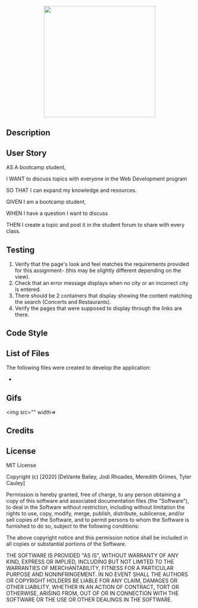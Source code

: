 <p align=center>
<img src="images/FullSquareLogo.png" width=300>
</p>

## Description

## User Story

AS A bootcamp student,

I WANT to discuss topics with everyone in the Web Development program

SO THAT I can expand my knowledge and resources.

GIVEN I am a bootcamp student,

WHEN I have a question I want to discuss

THEN I create a topic and post it in the student forum to share with every class.

## Testing

1. Verify that the page's look and feel matches the requirements provided for this assignment- (this may be slightly different depending on the view).
2. Check that an error message displays when no city or an incorrect city is entered.
3. There should be 2 containers that display showing the content matching the search (Concerts and Restaurants).   
4. Verify the pages that were supposed to display through the links are there. 

## Code Style



## List of Files

The following files were created to develop the application:

* 

## Gifs

<img src="" width=>

## Credits

## License 

MIT License

Copyright (c) [2020] [DeVante Bailey, Jodi Rhoades, Meredith Grimes, Tyler Cauley]

Permission is hereby granted, free of charge, to any person obtaining a copy
of this software and associated documentation files (the "Software"), to deal
in the Software without restriction, including without limitation the rights
to use, copy, modify, merge, publish, distribute, sublicense, and/or sell
copies of the Software, and to permit persons to whom the Software is
furnished to do so, subject to the following conditions:

The above copyright notice and this permission notice shall be included in all
copies or substantial portions of the Software.

THE SOFTWARE IS PROVIDED "AS IS", WITHOUT WARRANTY OF ANY KIND, EXPRESS OR
IMPLIED, INCLUDING BUT NOT LIMITED TO THE WARRANTIES OF MERCHANTABILITY,
FITNESS FOR A PARTICULAR PURPOSE AND NONINFRINGEMENT. IN NO EVENT SHALL THE
AUTHORS OR COPYRIGHT HOLDERS BE LIABLE FOR ANY CLAIM, DAMAGES OR OTHER
LIABILITY, WHETHER IN AN ACTION OF CONTRACT, TORT OR OTHERWISE, ARISING FROM,
OUT OF OR IN CONNECTION WITH THE SOFTWARE OR THE USE OR OTHER DEALINGS IN THE
SOFTWARE.